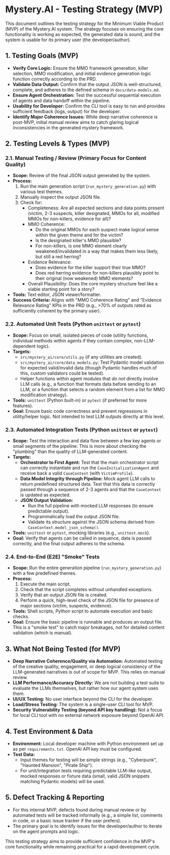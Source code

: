 # Mystery.AI - Testing Strategy (MVP)

This document outlines the testing strategy for the Minimum Viable Product (MVP) of the Mystery.AI system. The strategy focuses on ensuring the core functionality is working as expected, the generated data is sound, and the system is usable for its primary user (the developer/author).

## 1. Testing Goals (MVP)

-   **Verify Core Logic:** Ensure the MMO framework generation, killer selection, MMO modification, and initial evidence generation logic function correctly according to the PRD.
-   **Validate Data Output:** Confirm that the output JSON is well-structured, complete, and adheres to the defined schema in `docs/data-models.md`.
-   **Ensure Agent Orchestration:** Test the successful sequential execution of agents and data handoff within the pipeline.
-   **Usability for Developer:** Confirm the CLI tool is easy to run and provides sufficient feedback (logs, output) for the developer.
-   **Identify Major Coherence Issues:** While deep narrative coherence is post-MVP, initial manual review aims to catch glaring logical inconsistencies in the generated mystery framework.

## 2. Testing Levels & Types (MVP)

### 2.1. Manual Testing / Review (Primary Focus for Content Quality)

-   **Scope:** Review of the final JSON output generated by the system.
-   **Process:**
    1.  Run the main generation script (`run_mystery_generation.py`) with various test themes.
    2.  Manually inspect the output JSON file.
    3.  Check for:
        -   Completeness: Are all expected sections and data points present (victim, 2-3 suspects, killer designated, MMOs for all, modified MMOs for non-killers, evidence for all)?
        -   MMO Coherence:
            -   Do the original MMOs for each suspect make logical sense within the given theme and for the victim?
            -   Is the designated killer's MMO plausible?
            -   For non-killers, is one MMO element clearly weakened/invalidated in a way that makes them less likely, but still a red herring?
        -   Evidence Relevance:
            -   Does evidence for the killer support their true MMO?
            -   Does red herring evidence for non-killers plausibly point to their original (now weakened) MMO elements?
        -   Overall Plausibility: Does the core mystery structure feel like a viable starting point for a story?
-   **Tools:** Text editor, JSON viewer/formatter.
-   **Success Criteria:** Aligns with "MMO Coherence Rating" and "Evidence Relevance Rating" KPIs in the PRD (e.g., >70% of outputs rated as sufficiently coherent by the primary user).

### 2.2. Automated Unit Tests (Python `unittest` or `pytest`)

-   **Scope:** Focus on small, isolated pieces of code (utility functions, individual methods within agents if they contain complex, non-LLM-dependent logic).
-   **Targets:**
    -   `src/mystery_ai/core/utils.py` (if any utilities are created).
    -   `src/mystery_ai/core/data_models.py`: Test Pydantic model validation for expected valid/invalid data (though Pydantic handles much of this, custom validators could be tested).
    -   Helper functions within agent modules that *do not* directly involve LLM calls (e.g., a function that formats data before sending to an LLM, or a function that selects a random element from a list for MMO modification strategy).
-   **Tools:** `unittest` (Python built-in) or `pytest` (if preferred for more features).
-   **Goal:** Ensure basic code correctness and prevent regressions in utility/helper logic. Not intended to test LLM outputs directly at this level.

### 2.3. Automated Integration Tests (Python `unittest` or `pytest`)

-   **Scope:** Test the interaction and data flow between a few key agents or small segments of the pipeline. This is more about checking the "plumbing" than the quality of LLM-generated content.
-   **Targets:**
    -   **Orchestrator to First Agent:** Test that the main orchestrator script can correctly instantiate and run the `CaseInitializationAgent` and receive back a valid `CaseContext` (with `VictimProfile`).
    -   **Data Model Integrity through Pipeline:** Mock agent LLM calls to return predefined structured data. Test that this data is correctly passed through a sequence of 2-3 agents and that the `CaseContext` is updated as expected.
    -   **JSON Output Validation:**
        -   Run the full pipeline with mocked LLM responses (to ensure predictable output).
        -   Programmatically load the output JSON file.
        -   Validate its structure against the JSON schema derived from `CaseContext.model_json_schema()`.
-   **Tools:** `unittest` or `pytest`, mocking libraries (e.g., `unittest.mock`).
-   **Goal:** Verify that agents can be called in sequence, data is passed correctly, and the final output adheres to the schema.

### 2.4. End-to-End (E2E) "Smoke" Tests

-   **Scope:** Run the entire generation pipeline (`run_mystery_generation.py`) with a few predefined themes.
-   **Process:**
    1.  Execute the main script.
    2.  Check that the script completes without unhandled exceptions.
    3.  Verify that an output JSON file is created.
    4.  Perform a quick, high-level check of the JSON file for presence of major sections (victim, suspects, evidence).
-   **Tools:** Shell scripts, Python script to automate execution and basic checks.
-   **Goal:** Ensure the basic pipeline is runnable and produces an output file. This is a "smoke test" to catch major breakages, not for detailed content validation (which is manual).

## 3. What Not Being Tested (for MVP)

-   **Deep Narrative Coherence/Quality via Automation:** Automated testing of the creative quality, engagement, or deep logical consistency of the LLM-generated narratives is out of scope for MVP. This relies on manual review.
-   **LLM Performance/Accuracy Directly:** We are not building a test suite to evaluate the LLMs themselves, but rather how our agent system uses them.
-   **UI/UX Testing:** No user interface beyond the CLI for the developer.
-   **Load/Stress Testing:** The system is a single-user CLI tool for MVP.
-   **Security Vulnerability Testing (beyond API key handling):** Not a focus for local CLI tool with no external network exposure beyond OpenAI API.

## 4. Test Environment & Data

-   **Environment:** Local developer machine with Python environment set up as per `requirements.txt`. OpenAI API key must be configured.
-   **Test Data:**
    -   Input themes for testing will be simple strings (e.g., "Cyberpunk", "Haunted Mansion", "Pirate Ship").
    -   For unit/integration tests requiring predictable LLM-like output, mocked responses or fixture data (small, valid JSON snippets matching Pydantic models) will be used.

## 5. Defect Tracking & Reporting

-   For this internal MVP, defects found during manual review or by automated tests will be tracked informally (e.g., a simple list, comments in code, or a basic issue tracker if the user prefers).
-   The primary goal is to identify issues for the developer/author to iterate on the agent prompts and logic.

This testing strategy aims to provide sufficient confidence in the MVP's core functionality while remaining practical for a rapid development cycle. 